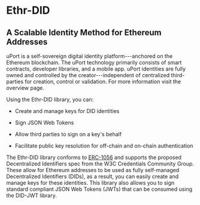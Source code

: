 Ethr-DID
========

A Scalable Identity Method for Ethereum Addresses
-------------------------------------------------

uPort is a self-sovereign digital identity platform---anchored on the Ethereum blockchain. The uPort technology primarily consists of smart contracts, developer libraries, and a mobile app. uPort identities are fully owned and controlled by the creator---independent of centralized third-parties for creation, control or validation. For more information visit the overview page.

Using the Ethr-DID library, you can:

-   Create and manage keys for DID identities

-   Sign JSON Web Tokens

-   Allow third parties to sign on a key's behalf

-   Facilitate public key resolution for off-chain and on-chain authentication

The Ethr-DID library conforms to [ERC-1056](https://github.com/ethereum/EIPs/issues/1056) and supports the proposed Decentralized Identifiers spec from the W3C Credentials Community Group. These allow for Ethereum addresses to be used as fully self-managed Decentralized Identifiers (DIDs), as a result, you can easily create and manage keys for these identities. This library also allows you to sign standard compliant JSON Web Tokens (JWTs) that can be consumed using the DID-JWT library.
